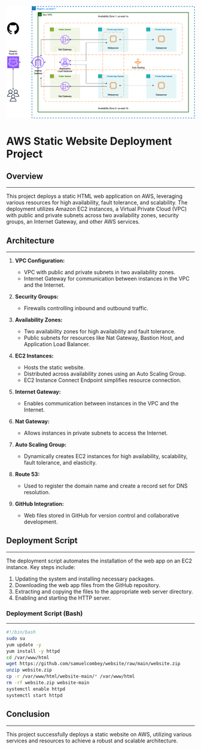 ![image](image.png)
---
# AWS Static Website Deployment Project

## Overview
---
This project deploys a static HTML web application on AWS, leveraging various resources for high availability, fault tolerance, and scalability. The deployment utilizes Amazon EC2 instances, a Virtual Private Cloud (VPC) with public and private subnets across two availability zones, security groups, an Internet Gateway, and other AWS services.

## Architecture
---
1. **VPC Configuration:**
   - VPC with public and private subnets in two availability zones.
   - Internet Gateway for communication between instances in the VPC and the Internet.

2. **Security Groups:**
   - Firewalls controlling inbound and outbound traffic.

3. **Availability Zones:**
   - Two availability zones for high availability and fault tolerance.
   - Public subnets for resources like Nat Gateway, Bastion Host, and Application Load Balancer.

4. **EC2 Instances:**
   - Hosts the static website.
   - Distributed across availability zones using an Auto Scaling Group.
   - EC2 Instance Connect Endpoint simplifies resource connection.

5. **Internet Gateway:**
   - Enables communication between instances in the VPC and the Internet.

6. **Nat Gateway:**
   - Allows instances in private subnets to access the Internet.

7. **Auto Scaling Group:**
   - Dynamically creates EC2 instances for high availability, scalability, fault tolerance, and elasticity.

8. **Route 53:**
   - Used to register the domain name and create a record set for DNS resolution.

9. **GitHub Integration:**
   - Web files stored in GitHub for version control and collaborative development.

## Deployment Script
---
The deployment script automates the installation of the web app on an EC2 instance. Key steps include:

1. Updating the system and installing necessary packages.
2. Downloading the web app files from the GitHub repository.
3. Extracting and copying the files to the appropriate web server directory.
4. Enabling and starting the HTTP server.

### Deployment Script (Bash)
---
```bash
#!/bin/bash
sudo su
yum update -y
yum install -y httpd
cd /var/www/html
wget https://github.com/samuelcombey/website/raw/main/website.zip
unzip website.zip
cp -r /var/www/html/website-main/* /var/www/html
rm -rf website.zip website-main
systemctl enable httpd
systemctl start httpd
```
## Conclusion
---
This project successfully deploys a static website on AWS, utilizing various services and resources to achieve a robust and scalable architecture.

